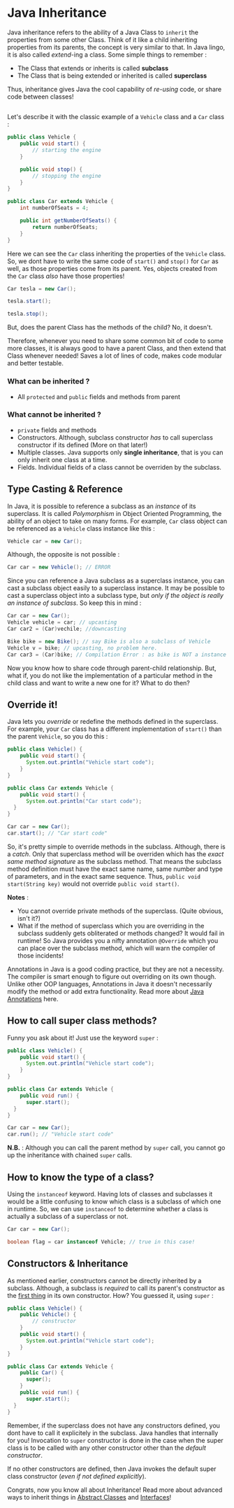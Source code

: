 # Java Inheritance

Java inheritance refers to the ability of a Java Class to `inherit` the properties from some other Class. Think of it like a child inheriting properties from its parents, the concept is very similar to that. In Java lingo, it is also called _extend_-ing a class. Some simple things to remember :

* The Class that extends or inherits is called **subclass**
* The Class that is being extended or inherited is called **superclass**

Thus, inheritance gives Java the cool capability of _re-using_ code, or share code between classes! 

## 

Let's describe it with the classic example of a `Vehicle` class and a `Car` class :

```java
public class Vehicle {
	public void start() {
		// starting the engine
	}

	public void stop() {
		// stopping the engine
	}
}

public class Car extends Vehicle {
	int numberOfSeats = 4;

	public int getNumberOfSeats() {
		return numberOfSeats;
	}
}
```

Here we can see the `Car` class inheriting the properties of the `Vehicle` class. So, we dont have to write the same code of `start()` and `stop()` for `Car` as well, as those properties come from its parent. Yes, objects created from the `Car` class _also_ have those properties!

```java
Car tesla = new Car();

tesla.start();

tesla.stop();
```

But, does the parent Class has the methods of the child? No, it doesn't.

Therefore, whenever you need to share some common bit of code to some more classes, it is always good to have a parent Class, and then extend that Class whenever needed! Saves a lot of lines of code, makes code modular and better testable.

### What can be inherited ?

* All `protected` and `public` fields and methods from parent

### What cannot be inherited ?

* `private` fields and methods
* Constructors. Although, subclass constructor _has_ to call superclass constructor if its defined (More on that later!)
* Multiple classes. Java supports only **single inheritance**, that is you can only inherit one class at a time.
* Fields. Individual fields of a class cannot be overriden by the subclass.

## Type Casting & Reference

In Java, it is possible to reference a subclass as an _instance_ of its superclass. It is called _Polymorphism_ in Object Oriented Programming, the ability of an object to take on many forms. For example, `Car` class object can be referenced as a `Vehicle` class instance like this : 

```java
Vehicle car = new Car();
```

Although, the opposite is not possible :

```java
Car car = new Vehicle(); // ERROR
```

Since you can reference a Java subclass as a superclass instance, you can cast a subclass object easily to a superclass instance. It may be possible to cast a superclass object into a subclass type, but _only if the object is really an instance of subclass_. So keep this in mind :

```java
Car car = new Car();
Vehicle vehicle = car; // upcasting
Car car2 = (Car)vechile; //downcasting

Bike bike = new Bike(); // say Bike is also a subclass of Vehicle
Vehicle v = bike; // upcasting, no problem here.
Car car3 = (Car)bike; // Compilation Error : as bike is NOT a instance of Car
```

Now you know how to share code through parent-child relationship. But, what if, you do not like the implementation of a particular method in the child class and want to write a new one for it? What to do then?

## Override it!

Java lets you _override_ or redefine the methods defined in the superclass. For example, your `Car` class has a different implementation of `start()` than the parent `Vehicle`, so you do this :

```java
public class Vehicle() {
	public void start() {
	  System.out.println("Vehicle start code");
	}
}

public class Car extends Vehicle {
	public void start() {
	  System.out.println("Car start code");
  }
}

Car car = new Car();
car.start(); // "Car start code"
```

So, it's pretty simple to override methods in the subclass. Although, there is a _catch_. Only that superclass method will be overriden which has the _exact same method signature_ as the subclass method. That means the subclass method definition must have the exact same name, same number and type of parameters, and in the exact same sequence. Thus, `public void start(String key)` would not override `public void start()`.

**Notes** :

* You cannot override private methods of the superclass. (Quite obvious, isn't it?)
* What if the method of superclass which you are overriding in the subclass suddenly gets obliterated or methods changed? It would fail in runtime! So Java provides you a nifty annotation `@Override` which you can place over the subclass method, which will warn the compiler of those incidents! 

Annotations in Java is a good coding practice, but they are not a necessity. The compiler is smart enough to figure out overriding on its own though. Unlike other OOP languages, Annotations in Java it doesn't necessarily modify the method or add extra functionality. Read more about [Java Annotations](Java-Annotations) here.

## How to call super class methods?

Funny you ask about it! Just use the keyword `super` :

```java
public class Vehicle() {
	public void start() {
	  System.out.println("Vehicle start code");
	}
}

public class Car extends Vehicle {
	public void run() {
	  super.start();
  }
}

Car car = new Car();
car.run(); // "Vehicle start code"
```

**N.B.** : Although you can call the parent method by `super` call, you cannot go up the inheritance with chained `super` calls.

## How to know the type of a class?

Using the `instanceof` keyword. Having lots of classes and subclasses it would be a little confusing to know which class is a subclass of which one in runtime. So, we can use `instanceof` to determine whether a class is actually a subclass of a superclass or not.

```java
Car car = new Car();

boolean flag = car instanceof Vehicle; // true in this case!
```

## Constructors & Inheritance

As mentioned earlier, constructors cannot be directly inherited by a subclass. Although, a subclass is _required_ to call its parent's constructor as the [first thing](http://stackoverflow.com/questions/1168345/why-does-this-and-super-have-to-be-the-first-statement-in-a-constructor) in its own constructor. How? You guessed it, using `super` :

```java
public class Vehicle() {
	public Vehicle() {
		// constructor
	}
	public void start() {
	  System.out.println("Vehicle start code");
	}
}

public class Car extends Vehicle {
	public Car() {
	  super();
	}
	public void run() {
	  super.start();
  }
}
```

Remember, if the superclass does not have any constructors defined, you dont have to call it explicitely in the subclass. Java handles that internally for you! Invocation to `super` constructor is done in the case when the super class is to be called with any other constructor other than the _default constructor_.

If no other constructors are defined, then Java invokes the default super class constructor (*even if not defined explicitly*).

Congrats, now you know all about Inheritance! Read more about advanced ways to inherit things in [Abstract Classes](Java-Abstract-Classes) and [Interfaces](Java-Interfaces)!